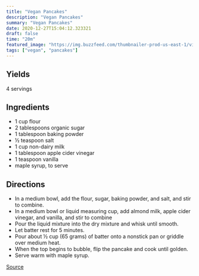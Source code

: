 ```yaml
---
title: "Vegan Pancakes"
description: "Vegan Pancakes"
summary: "Vegan Pancakes"
date: 2020-12-27T15:04:12.323321
draft: false
time: "20m"
featured_image: "https://img.buzzfeed.com/thumbnailer-prod-us-east-1/video-api/assets/132842.jpg"
tags: ["vegan", "pancakes"]
---
```


## Yields
4 servings

## Ingredients

- 1 cup flour
- 2 tablespoons organic sugar
- 1 tablespoon baking powder
- ½ teaspoon salt
- 1 cup non-dairy milk
- 1 tablespoon apple cider vinegar
- 1 teaspoon vanilla
- maple syrup, to serve


## Directions

- In a medium bowl, add the flour, sugar, baking powder, and salt, and stir to combine.
- In a medium bowl or liquid measuring cup, add almond milk, apple cider vinegar, and vanilla, and stir to combine
- Pour the liquid mixture into the dry mixture and whisk until smooth.
- Let batter rest for 5 minutes.
- Pour about ½ cup (65 grams) of batter onto a nonstick pan or griddle over medium heat.
- When the top begins to bubble, flip the pancake and cook until golden.
- Serve warm with maple syrup.

[Source](https://tasty.co/recipe/the-fluffiest-vegan-pancakes)
